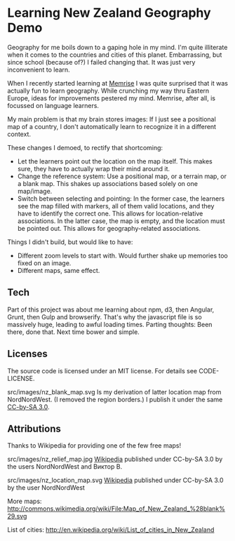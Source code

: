 Learning New Zealand Geography Demo
===================================

Geography for me boils down to a gaping hole in my mind.
I'm quite illiterate when it comes to the countries and cities
of this planet.
Embarrassing, but since school (because of?) I failed changing that.
It was just very inconvenient to learn.

When I recently started learning at [Memrise](http://www.memrise.com/) I was quite surprised that it was actually fun to learn geography.
While crunching my way thru Eastern Europe, ideas for improvements pestered my mind.
Memrise, after all, is focussed on language learners.

My main problem is that my brain stores images: If I just see a positional map of a country, I don't automatically learn to recognize it in a different context.

These changes I demoed, to rectify that shortcoming:

* Let the learners point out the location on the map itself. This makes sure, they have to actually wrap their mind around it.
* Change the reference system: Use a positional map, or a terrain map, or a blank map. This shakes up associations based solely on one map/image.
* Switch between selecting and pointing: In the former case, the learners see the map filled with markers, all of them valid locations, and they have to identify the correct one. This allows for location-relative associations. In the latter case, the map is empty, and the location must be pointed out. This allows for geography-related associations.

Things I didn't build, but would like to have:

* Different zoom levels to start with. Would further shake up memories too fixed on an image.
* Different maps, same effect.

Tech
----

Part of this project was about me learning about npm, d3, then Angular, Grunt, then Gulp and browserify. That's why the javascript file is so massively huge, leading to awful loading times. Parting thoughts: Been there, done that. Next time bower and simple.

Licenses
--------

The source code is licensed under an MIT license. For details see CODE-LICENSE.

src/images/nz_blank_map.svg
Is my derivation of latter location map from NordNordWest. (I removed the region borders.) I publish it under the same [CC-by-SA 3.0](http://creativecommons.org/licenses/by-sa/3.0/deed.de).


Attributions
------------

Thanks to Wikipedia for providing one of the few free maps!

src/images/nz_relief_map.jpg
[Wikipedia](http://de.wikipedia.org/wiki/Datei:New_Zealand_relief_map.jpg)
published under CC-by-SA 3.0 by the users NordNordWest and Виктор В.

src/images/nz_location_map.svg
[Wikipedia](http://de.wikipedia.org/wiki/Datei:New_Zealand_location_map.svg)
published under CC-by-SA 3.0 by the user NordNordWest


More maps: http://commons.wikimedia.org/wiki/File:Map_of_New_Zealand_%28blank%29.svg


List of cities: http://en.wikipedia.org/wiki/List_of_cities_in_New_Zealand